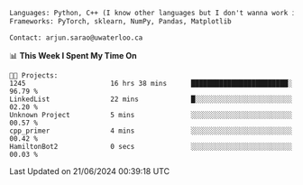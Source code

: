 ```txt
Languages: Python, C++ (I know other languages but I don't wanna work in em)
Frameworks: PyTorch, sklearn, NumPy, Pandas, Matplotlib

Contact: arjun.sarao@uwaterloo.ca
```

<!--START_SECTION:waka-->
📊 **This Week I Spent My Time On** 

```text
🐱‍💻 Projects: 
1245                     16 hrs 38 mins      ████████████████████████░   96.79 % 
LinkedList               22 mins             █░░░░░░░░░░░░░░░░░░░░░░░░   02.20 % 
Unknown Project          5 mins              ░░░░░░░░░░░░░░░░░░░░░░░░░   00.57 % 
cpp_primer               4 mins              ░░░░░░░░░░░░░░░░░░░░░░░░░   00.42 % 
HamiltonBot2             0 secs              ░░░░░░░░░░░░░░░░░░░░░░░░░   00.03 % 
```


 Last Updated on 21/06/2024 00:39:18 UTC
<!--END_SECTION:waka-->
